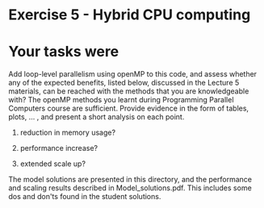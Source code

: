 # Exercise 5 - Hybrid CPU computing

Your tasks were
=============== 

Add loop-level parallelism using openMP to this code,
and assess whether any of the expected benefits, listed below,
discussed in the Lecture 5 materials, can be reached with the methods
that you are knowledgeable with? The openMP methods you learnt during
Programming Parallel Computers course are sufficient. Provide evidence
in the form of tables, plots, … , and present a short analysis on each
point.

1. reduction in memory usage?

2. performance increase?

3. extended scale up?

The model solutions are presented in this directory, and the performance
and scaling results described in Model_solutions.pdf. This includes some
dos and don'ts found in the student solutions.